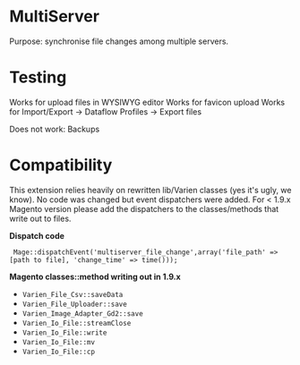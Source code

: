 MultiServer
===========

Purpose: synchronise file changes among multiple servers.


Testing
===========
Works for upload files in WYSIWYG editor
Works for favicon upload
Works for Import/Export -> Dataflow Profiles -> Export files

Does not work: Backups

Compatibility
===========
This extension relies heavily on rewritten lib/Varien classes (yes it's ugly, we know). No code was changed but event dispatchers were added.
For < 1.9.x Magento version please add the dispatchers to the classes/methods that write out to files.

**Dispatch code**

` Mage::dispatchEvent('multiserver_file_change',array('file_path' => [path to file], 'change_time' => time()));`

**Magento classes::method writing out in 1.9.x**

- `Varien_File_Csv::saveData`
- `Varien_File_Uploader::save`
- `Varien_Image_Adapter_Gd2::save`
- `Varien_Io_File::streamClose`
- `Varien_Io_File::write`
- `Varien_Io_File::mv`
- `Varien_Io_File::cp`
